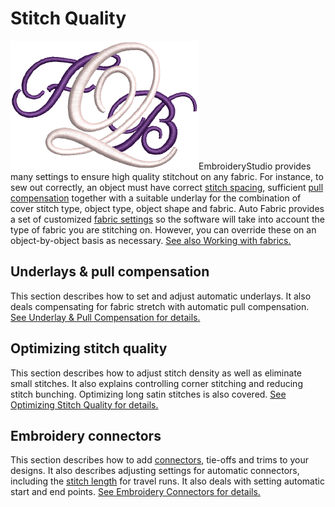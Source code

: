 # Stitch Quality

![e4_Sample05.png](assets/e4_Sample05.png)EmbroideryStudio provides many settings to ensure high quality stitchout on any fabric. For instance, to sew out correctly, an object must have correct [stitch spacing](../../glossary/glossary#stitch-spacing), sufficient [pull compensation](../../glossary/glossary#pull-compensation) together with a suitable underlay for the combination of cover stitch type, object type, object shape and fabric. Auto Fabric provides a set of customized [fabric settings](../../glossary/glossary#fabric-settings) so the software will take into account the type of fabric you are stitching on. However, you can override these on an object-by-object basis as necessary. [See also Working with fabrics.](../../Digitizing/properties/Working_with_fabrics)

## Underlays & pull compensation

This section describes how to set and adjust automatic underlays. It also deals compensating for fabric stretch with automatic pull compensation. [See Underlay & Pull Compensation for details.](../underlays/Underlay_Pull_Compensation)

## Optimizing stitch quality

This section describes how to adjust stitch density as well as eliminate small stitches. It also explains controlling corner stitching and reducing stitch bunching. Optimizing long satin stitches is also covered. [See Optimizing Stitch Quality for details.](../quality/Optimizing_Stitch_Quality)

## Embroidery connectors

This section describes how to add [connectors](../../glossary/glossary#connectors), tie-offs and trims to your designs. It also describes adjusting settings for automatic connectors, including the [stitch length](../../glossary/glossary#stitch-length) for travel runs. It also deals with setting automatic start and end points. [See Embroidery Connectors for details.](../connectors/Embroidery_Connectors)
